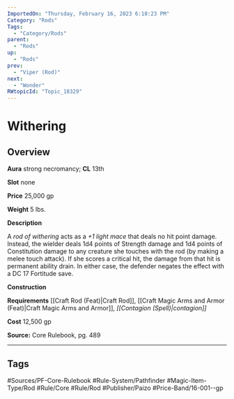 ```yaml
---
ImportedOn: "Thursday, February 16, 2023 6:10:23 PM"
Category: "Rods"
Tags:
  - "Category/Rods"
parent:
  - "Rods"
up:
  - "Rods"
prev:
  - "Viper (Rod)"
next:
  - "Wonder"
RWtopicId: "Topic_18329"
---
```

# Withering
## Overview
**Aura** strong necromancy; **CL** 13th

**Slot** none

**Price** 25,000 gp

**Weight** 5 lbs.

**Description**

A *rod of withering* acts as a *+1 light mace* that deals no hit point damage. Instead, the wielder deals 1d4 points of Strength damage and 1d4 points of Constitution damage to any creature she touches with the rod (by making a melee touch attack). If she scores a critical hit, the damage from that hit is permanent ability drain. In either case, the defender negates the effect with a DC 17 Fortitude save.

**Construction**

**Requirements** [[Craft Rod (Feat)|Craft Rod]], [[Craft Magic Arms and Armor (Feat)|Craft Magic Arms and Armor]], *[[Contagion (Spell)|contagion]]*

**Cost** 12,500 gp

**Source:** Core Rulebook, pg. 489


---
## Tags
#Sources/PF-Core-Rulebook #Rule-System/Pathfinder #Magic-Item-Type/Rod #Rule/Core #Rule/Rod #Publisher/Paizo #Price-Band/16-001--gp

